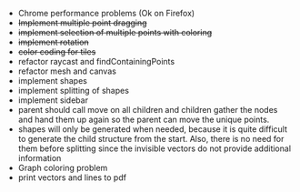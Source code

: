 * Chrome performance problems (Ok on Firefox)
* ~~Implement multiple point dragging~~
* ~~implement selection of multiple points with coloring~~
* ~~implement rotation~~
* ~~color coding for tiles~~
* refactor raycast and findContainingPoints
* refactor mesh and canvas
* implement shapes
* implement splitting of shapes
* implement sidebar
* parent should call move on all children and children gather the nodes and hand them up again so the parent can move the unique points.
* shapes will only be generated when needed, because it is quite difficult to generate the child structure from the start. Also, there is no need for them before splitting since the invisible vectors do not provide additional information
* Graph coloring problem
* print vectors and lines to pdf